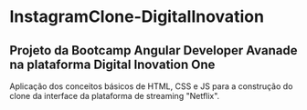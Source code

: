 # InstagramClone-DigitalInovation

## Projeto da Bootcamp Angular Developer Avanade na plataforma Digital Inovation One

Aplicação dos conceitos básicos de HTML, CSS e JS para a construção do clone da interface da plataforma de streaming "Netflix".
